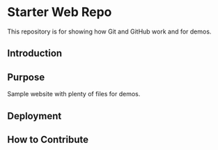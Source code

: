 # Starter Web Repo

This repository is for showing how Git and GitHub work and for demos.

## Introduction

## Purpose

Sample website with plenty of files for demos.

## Deployment

## How to Contribute